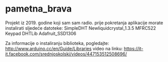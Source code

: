 # pametna_brava
Projekt iz 2019. godine koji sam sam radio.
prije pokretanja aplikacije morate instalirati sljedeće datoteke:
SimpleDHT
Newliquidcrystal_1.3.5
MFRC522
Keypad
DHTLib
Adafruit_SSD1306

Za informacije o instaliranju biblioteka, pogledajte: http://www.arduino.cc/en/Guide/Libraries
video na linku: https://it-it.facebook.com/srednjoskolski/videos/447153512508696/
